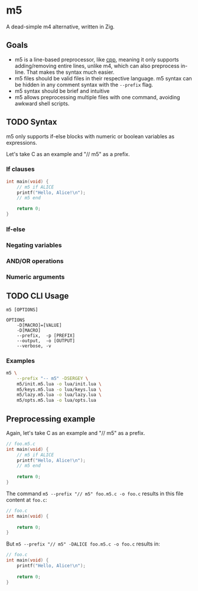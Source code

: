 # m5
A dead-simple m4 alternative, written in Zig.

## Goals
- m5 is a line-based preprocessor, like [cpp](https:/example.com/TODO), meaning it only supports adding/removing entire lines, unlike m4, which can also preprocess in-line. That makes the syntax much easier.
- m5 files should be valid files in their respective language. m5 syntax can be hidden in any comment syntax with the `--prefix` flag.
- m5 syntax should be brief and intuitive
- m5 allows preprocessing multiple files with one command, avoiding awkward shell scripts.

## TODO Syntax
m5 only supports if-else blocks with numeric or boolean variables as expressions.

Let's take C as an example and "// m5" as a prefix.

### If clauses
```c
int main(void) {
    // m5 if ALICE
    printf("Hello, Alice!\n");
    // m5 end

	return 0;
}
```

### If-else

### Negating variables

### AND/OR operations

### Numeric arguments

## TODO CLI Usage
```
m5 [OPTIONS]

OPTIONS
	-D[MACRO]=[VALUE]
	-D[MACRO]
	--prefix,  -p [PREFIX]
	--output,  -o [OUTPUT]
	--verbose, -v
```

### Examples
```sh
m5 \
	--prefix "-- m5" -DSERGEY \
	m5/init.m5.lua -o lua/init.lua \
	m5/keys.m5.lua -o lua/keys.lua \
	m5/lazy.m5.lua -o lua/lazy.lua \
	m5/opts.m5.lua -o lua/opts.lua
```

## Preprocessing example
Again, let's take C as an example and "// m5" as a prefix.

```c
// foo.m5.c
int main(void) {
	// m5 if ALICE
	printf("Hello, Alice!\n");
	// m5 end
	
	return 0;
}
```

The command `m5 --prefix "// m5" foo.m5.c -o foo.c` results in this file content at `foo.c`:

```c
// foo.c
int main(void) {
	
	return 0;
}
```

But `m5 --prefix "// m5" -DALICE foo.m5.c -o foo.c` results in:

```c
// foo.c
int main(void) {
	printf("Hello, Alice!\n");
	
	return 0;
}
```
